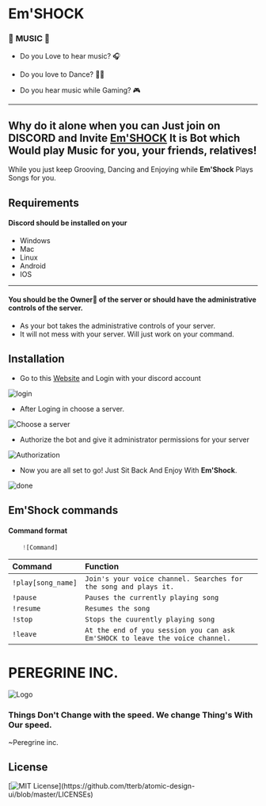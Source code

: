 
# Em'SHOCK

### 🎵 **MUSIC** 🎵

- Do you Love to hear music? 🎧

- Do you love to Dance? 🕺💃

- Do you hear music while Gaming? 🎮

---
Why do it alone when you can Just join on DISCORD and Invite [**Em'SHOCK**](https://discord.com/api/oauth2/authorize?client_id=774975725610205214&permissions=8&scope=bot)
It is Bot which Would play Music for you, your friends, relatives!
---
While you just keep Grooving, Dancing and Enjoying
while **Em'Shock** Plays Songs for you.





## Requirements

#### Discord should be installed on your
- Windows
- Mac
- Linux
- Android
- IOS

---
#### You should be the Owner👑 of the server or should have the administrative controls of the server.
- As your bot takes the administrative controls of your server.
- It will not mess with your server. Will just work on your command.
## Installation

- Go to this [Website](https://discord.com/api/oauth2/authorize?client_id=774975725610205214&permissions=8&scope=bot) and Login with your discord account

![login](https://1.bp.blogspot.com/-b0tFCZTmIRs/YURr3SSVlFI/AAAAAAAAvpE/AgcGIdXejAgYj7YdCyRLFvvJYBWptJS_gCLcBGAsYHQ/s1173/1%2BLogin%2BPAge.png)

- After Loging in choose a server.

![Choose a server](https://1.bp.blogspot.com/-uMEfZMNtGHc/YURr3dIdW_I/AAAAAAAAvpA/BKJ46_RRxQcmnHpKAHO4YXFtVAnZjJ5GQCLcBGAsYHQ/s652/3%2BChoose%2Ba%2BServer.png)

- Authorize the bot and give it administrator permissions for your server

![Authorization](https://1.bp.blogspot.com/-CemP7R6pTq8/YURr4VbM6RI/AAAAAAAAvpM/iCaLNyczmHooU1GgLQQfG-eCkeMFX-uPwCLcBGAsYHQ/s901/4%2BAuthorization.png)

- Now you are all set to go! Just Sit Back And Enjoy With **Em'Shock**.

![done](https://1.bp.blogspot.com/-Y-XXvPxDutE/YURr4tKFD5I/AAAAAAAAvpQ/Yxrai183p-E5yJS8HUnDzJSPMugQkhSZwCLcBGAsYHQ/s595/5%2BAuthorized.png)

## Em'Shock commands

#### Command format

```python
    ![Command]
```

| Command | Function   | 
| :-------- | :------- |
| `!play[song_name]` | `Join's your voice channel. Searches for the song and plays it.` |
| `!pause`           |`Pauses the currently playing song`                              |
|`!resume`           |`Resumes the song`                                               |
|`!stop`             |`Stops the cuurently playing song`                               |
|`!leave`            |`At the end of you session you can ask Em'SHOCK to leave the voice channel.`|



  # PEREGRINE INC.
![Logo](https://1.bp.blogspot.com/-dC6TUCpkl-4/YURr9GL3DLI/AAAAAAAAvpU/dhlskWO48KEiwA2cNRCULLx7P51svqnTQCLcBGAsYHQ/s1935/Logo.jpg)
### Things Don't Change with the speed. We change Thing's With Our speed. 
~Peregrine inc.
## License

[![MIT License](https://img.shields.io/apm/l/atomic-design-ui.svg?)](https://github.com/tterb/atomic-design-ui/blob/master/LICENSEs)


  
